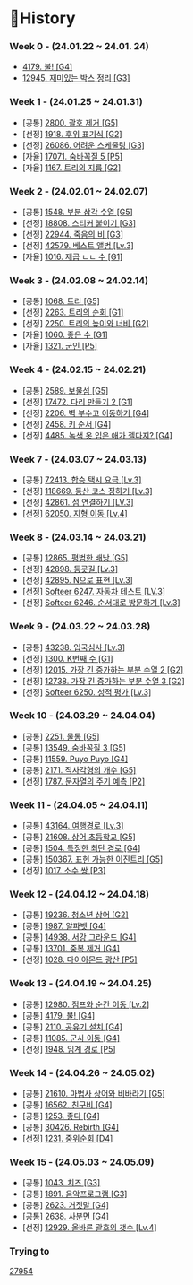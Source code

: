 # 📜History

### Week 0 - (24.01.22 ~ 24.01. 24)

- [4179. 불! [G4]](./Python/Week00/BOJ4179/README.md)
- [12945. 재미있는 박스 정리 [G3]](./Python/Week00/BOJ12945/README.md)

### Week 1 - (24.01.25 ~ 24.01.31)

- [공통] [2800. 괄호 제거 [G5]](./Python/Week01/BOJ2800/README.md)
- [선정] [1918. 후위 표기식 [G2]](./Python/Week01/BOJ1918/README.md)
- [선정] [26086. 어려운 스케줄링 [G3]](./Python/Week01/BOJ26086/README.md)
- [자율] [17071. 숨바꼭질 5 [P5]](./Python/Week01/BOJ17071/README.md)
- [자율] [1167. 트리의 지름 [G2]](./Python/Week01/BOJ1167/README.md)

### Week 2 - (24.02.01 ~ 24.02.07)

- [공통] [1548. 부분 삼각 수열 [G5]](./Python/Week02/BOJ1548/README.md)
- [선정] [18808. 스티커 붙이기 [G3]](./Python/Week02/BOJ18808/README.md)
- [선정] [22944. 죽음의 비 [G3]](./Python/Week02/BOJ22944/README.md)
- [선정] [42579. 베스트 앨범 [Lv.3]](./Java/src/PGS42579/README.md)
- [자율] [1016. 제곱 ㄴㄴ 수 [G1]](./Python/Week02/BOJ1016/README.md)

### Week 3 - (24.02.08 ~ 24.02.14)

- [공통] [1068. 트리 [G5]](./Python/Week03/BOJ1068/README.md)
- [선정] [2263. 트리의 순회 [G1]](./Python/Week03/BOJ2263/README.md)
- [선정] [2250. 트리의 높이와 너비 [G2]](./Python/Week03/BOJ2250/README.md)
- [자율] [1060. 좋은 수 [G1]](./Java/src/BOJ1060/README.md)
- [자율] [1321. 군인 [P5]](./Python/Week03/BOJ1321/README.md)

### Week 4 - (24.02.15 ~ 24.02.21)

- [공통] [2589. 보물섬 [G5]](./Python/Week04/BOJ2589/README.md)
- [선정] [17472. 다리 만들기 2 [G1]](./Python/Week04/BOJ17472/README.md)
- [선정] [2206. 벽 부수고 이동하기 [G4]](./Python/Week04/BOJ2206/README.md)
- [선정] [2458. 키 순서 [G4]](./Python/Week04/BOJ2458/README.md)
- [선정] [4485. 녹색 옷 입은 애가 젤다지? [G4]](./Python/Week04/BOJ4485/README.md)

### Week 7 - (24.03.07 ~ 24.03.13)

- [공통] [72413. 합승 택시 요금 [Lv.3]](./Python/Week07/PGS72413/README.md)
- [선정] [118669. 등산 코스 정하기 [Lv.3]](./Python/Week07/PGS118669/)
- [선정] [42861. 섬 연결하기 [LV.3]](./Python/Week07/PGS42861/)
- [선정] [62050. 지형 이동 [Lv.4]](./Python/Week07/PGS62050/)

### Week 8 - (24.03.14 ~ 24.03.21)

- [공통] [12865. 평범한 배낭 [G5]](./Python/Week08/BOJ12865/)
- [선정] [42898. 등굣길 [Lv.3]](./Python/Week08/PGS42898/)
- [선정] [42895. N으로 표현 [Lv.3]](./Python/Week08/PGS42895/)
- [선정] [Softeer 6247. 자동차 테스트 [LV.3]](Python/Week08/Softeer6247/)
- [선정] [Softeer 6246. 순서대로 방문하기 [Lv.3]](Python/Week08/Softeer6246/)

### Week 9 - (24.03.22 ~ 24.03.28)

- [공통] [43238. 입국심사 [Lv.3]](./Python/Week09/PGS43238/)
- [선정] [1300. K번째 수 [G1]](./Python/Week09/BOJ1300/README.md)
- [선정] [12015. 가장 긴 증가하는 부분 수열 2 [G2]](./Python/Week09/BOJ12015/README.md)
- [선정] [12738. 가장 긴 증가하는 부분 수열 3 [G2]](./Python/Week09/BOJ12015/README.md)
- [선정] [Softeer 6250. 성적 평가 [Lv.3]](./Python/Week09/Softeer6250/)

### Week 10 - (24.03.29 ~ 24.04.04)

- [공통] [2251. 물통 [G5]](./Python/Week10/BOJ2251/README.md)
- [공통] [13549. 숨바꼭질 3 [G5]](./Python/Week10/BOJ13549/README.md)
- [공통] [11559. Puyo Puyo [G4]](./Python/Week10/BOJ11559/README.md)
- [공통] [2171. 직사각형의 개수 [G5]](./Python/Week10/BOJ2171/README.md)
- [선정] [1787. 문자열의 주기 예측 [P2]](./Python/Week10/BOJ1787/README.md)

### Week 11 - (24.04.05 ~ 24.04.11)

- [공통] [43164. 여행경로 [Lv.3]](./Python/Week11/PGS43164)
- [공통] [21608. 상어 초등학교 [G5]](./Python/Week11/BOJ21608)
- [공통] [1504. 특정한 최단 경로 [G4]](./Python/Week11/BOJ1504)
- [공통] [150367. 표현 가능한 이진트리 [G5]](./Python/Week11/PGS150367)
- [선정] [1017. 소수 쌍 [P3]](./Python/Week11/BOJ1017)

### Week 12 - (24.04.12 ~ 24.04.18)

- [공통] [19236. 청소년 상어 [G2]](./Python/Week12/BOJ19236 )
- [공통] [1987. 알파벳 [G4]](./Python/Week12/BOJ1987)
- [공통] [14938. 서강 그라운드 [G4]](./Python/Week12/BOJ14938)
- [공통] [13701. 중복 제거 [G4]](./Python/Week12/BOJ13701)
- [선정] [1028. 다이아몬드 광산 [P5]](./Python/Week12/BOJ1028)

### Week 13 - (24.04.19 ~ 24.04.25)

- [공통] [12980. 점프와 순간 이동 [Lv.2]](./Python/Week13/PGS12980/PGS_12980.py )
- [공통] [4179. 불! [G4]](./Python/Week00/BOJ4179/README.md)
- [공통] [2110. 공유기 설치 [G4]](./Python/Week13/BOJ2110/BOJ_2110.py)
- [공통] [11085. 군사 이동 [G4]](./Python/Week13/BOJ11085/BOJ_11085.py)
- [선정] [1948. 임계 경로 [P5]](./Python/Week13/BOJ1948/BOJ_1948.py)

### Week 14 - (24.04.26 ~ 24.05.02)

- [공통] [21610. 마법사 상어와 비바라기 [G5]](./Java/Week14/BOJ21610/Main_BOJ_21610.java)
- [공통] [16562. 친구비 [G4]](./Java/Week14/BOJ16562/Main_BOJ_16562.java)
- [공통] [1253. 좋다 [G4]](./Java/Week14/BOJ1253/Main_BOJ_1253.java)
- [공통] [30426. Rebirth [G4]](./Java/Week14/BOJ30426/Main_BOJ_30426.java)
- [선정] [1231. 중위순회 [D4]](./Java/Week14/SWEA1231/Solution_SWEA_1231.java)

### Week 15 - (24.05.03 ~ 24.05.09)

- [공통] [1043. 치즈 [G3]](./Java/Week15/BOJ1043/Main_BOJ_1043.java)
- [공통] [1891. 음악프로그램 [G3]](./Java/Week15/BOJ1891/Main_BOJ_1891.java)
- [공통] [2623. 거짓말 [G4]](./Java/Week15/BOJ2623/Main_BOJ_2623.java)
- [공통] [2638. 사분면 [G4]](./Java/Week15/BOJ2638/Main_BOJ_2638.java)
- [선정] [12929. 올바른 괄호의 갯수 [Lv.4]](./Python/PGS12929/PGS_12929.py)



### Trying to

[27954](./Python/BOJ27954/BOJ_27954.py) 
